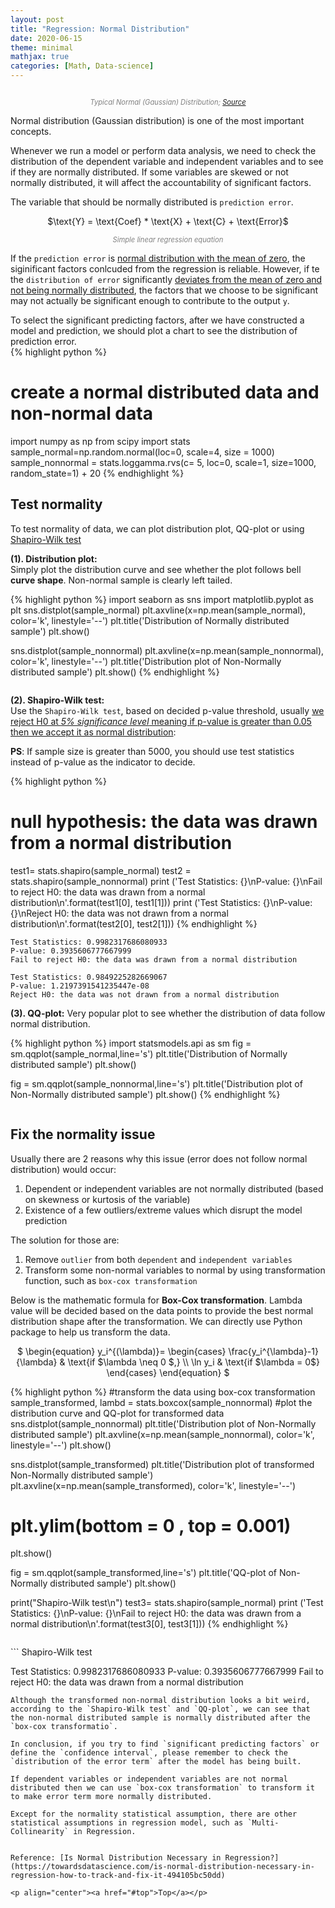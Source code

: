 ```yaml
---
layout: post
title: "Regression: Normal Distribution"
date: 2020-06-15
theme: minimal
mathjax: true
categories: [Math, Data-science]
---
```

<div id='top'>
  <p align="center"><img src="{{site.baseurl}}/assets/images/post/regression/gaussian.png" title=""></p>
  <p align="center" style="font-size: 0.8em; color: grey; font-style: italic;">Typical Normal (Gaussian) Distribution; <a href="https://blogs.sas.com/content/iml/2019/07/22/extreme-value-normal-data.html">Source</a></p>
</div>


Normal distribution (Gaussian distribution) is one of the most important concepts.

Whenever we run a model or perform data analysis, we need to check the distribution of the dependent variable and independent variables and to see if they are normally distributed. If some variables are skewed or not normally distributed, it will affect the accountability of significant factors.

The variable that should be normally distributed is `prediction error`.

<p align="center">$\text{Y} = \text{Coef} * \text{X} + \text{C} + \text{Error}$</p>
<p align="center" style="font-size: 0.8em; color: grey; font-style: italic;">Simple linear regression equation</p>

If the `prediction error` is <u>normal distribution with the mean of zero</u>, the siginificant factors conlcuded from the regression is reliable. However, if te the `distribution of error` significantly <u>deviates from the mean of zero and not being normally distributed</u>, the factors that we choose to be significant may not actually be significant enough to contribute to the output `y`.  

To select the significant predicting factors, after we have constructed a model and prediction, we should plot a chart to see the distribution of prediction error.  
{% highlight python %}
# create a normal distributed data and non-normal data
import numpy as np
from scipy import stats
sample_normal=np.random.normal(loc=0, scale=4, size = 1000)
sample_nonnormal = stats.loggamma.rvs(c= 5, loc=0, scale=1, size=1000, random_state=1) + 20
{% endhighlight %}

## Test normality

To test normality of data, we can plot distribution plot, QQ-plot or using [Shapiro-Wilk test](https://docs.scipy.org/doc/scipy/reference/generated/scipy.stats.shapiro.html)

__(1). Distribution plot:__  
    Simply plot the distribution curve and see whether the plot follows bell **curve shape**. Non-normal sample is clearly left tailed.

{% highlight python %}
import seaborn as sns
import matplotlib.pyplot as plt
sns.distplot(sample_normal)
plt.axvline(x=np.mean(sample_normal), color='k', linestyle='--')
plt.title('Distribution of Normally distributed sample')
plt.show()

sns.distplot(sample_nonnormal)
plt.axvline(x=np.mean(sample_nonnormal), color='k', linestyle='--')
plt.title('Distribution plot of Non-Normally distributed sample')
plt.show()
{% endhighlight %}

<p align="center"><img src="{{site.baseurl}}/assets/images/post/regression/normal_barplot.png" title=""><img src="{{site.baseurl}}/assets/images/post/regression/nonnormal_barplot.png" title=""></p>

__(2). Shapiro-Wilk test:__  
    Use the `Shapiro-Wilk test`, based on decided p-value threshold, usually <u>we reject H0 at <i>5% significance level</i> meaning if p-value is greater than 0.05 then we accept it as normal distribution</u>:

**PS**: If sample size is greater than 5000, you should use test statistics instead of p-value as the indicator to decide.

{% highlight python %}
# null hypothesis: the data was drawn from a normal distribution
test1= stats.shapiro(sample_normal)
test2 = stats.shapiro(sample_nonnormal)
print ('Test Statistics: {}\nP-value: {}\nFail to reject H0: the data was drawn from a normal distribution\n'.format(test1[0], test1[1]))
print ('Test Statistics: {}\nP-value: {}\nReject H0: the data was not drawn from a normal distribution\n'.format(test2[0], test2[1]))
{% endhighlight %}

```
Test Statistics: 0.9982317686080933
P-value: 0.3935606777667999
Fail to reject H0: the data was drawn from a normal distribution

Test Statistics: 0.9849225282669067
P-value: 1.2197391541235447e-08
Reject H0: the data was not drawn from a normal distribution
```

__(3). QQ-plot:__ 
    Very popular plot to see whether the distribution of data follow normal distribution.

{% highlight python %}
import statsmodels.api as sm
fig = sm.qqplot(sample_normal,line='s')
plt.title('Distribution of Normally distributed sample')
plt.show()

fig = sm.qqplot(sample_nonnormal,line='s')
plt.title('Distribution plot of Non-Normally distributed sample')
plt.show()
{% endhighlight %}

<p align="center"><img src="{{site.baseurl}}/assets/images/post/regression/normal_qq.png" title=""><img src="{{site.baseurl}}/assets/images/post/regression/nonnormal_qq.png" title=""></p>


## Fix the normality issue

Usually there are 2 reasons why this issue (error does not follow normal distribution) would occur:
1. Dependent or independent variables are not normally distributed (based on skewness or kurtosis of the variable)
2. Existence of a few outliers/extreme values which disrupt the model prediction

The solution for those are:
1. Remove `outlier` from both `dependent` and `independent variables`
2. Transform some non-normal variables to normal by using transformation function, such as `box-cox transformation`


Below is the mathematic formula for __Box-Cox transformation__. Lambda value will be decided based on the data points to provide the best normal distribution shape after the transformation. We can directly use Python package to help us transform the data.

<p align="center">$
\begin{equation}
       y_i^{(\lambda)}= 
        \begin{cases}
            \frac{y_i^{\lambda}-1}{\lambda} & \text{if $\lambda \neq 0 $,} \\
            \ln y_i & \text{if $\lambda = 0$}
        \end{cases}
    \end{equation}
$</p>

{% highlight python %}
#transform the data using box-cox transformation
sample_transformed, lambd = stats.boxcox(sample_nonnormal)
#plot the distribution curve and QQ-plot for transformed data
sns.distplot(sample_nonnormal)
plt.title('Distribution plot of Non-Normally distributed sample')
plt.axvline(x=np.mean(sample_nonnormal), color='k', linestyle='--')
plt.show()

sns.distplot(sample_transformed)
plt.title('Distribution plot of transformed Non-Normally distributed sample')
plt.axvline(x=np.mean(sample_transformed), color='k', linestyle='--')
# plt.ylim(bottom = 0 , top = 0.001)
plt.show()

fig = sm.qqplot(sample_transformed,line='s')
plt.title('QQ-plot of Non-Normally distributed sample')
plt.show()

print("Shapiro-Wilk test\n")
test3= stats.shapiro(sample_normal)
print ('Test Statistics: {}\nP-value: {}\nFail to reject H0: the data was drawn from a normal distribution\n'.format(test3[0], test3[1]))
{% endhighlight %}

<p align="center"><img src="{{site.baseurl}}/assets/images/post/regression/nonnormal_barplot.png" title=""><img src="{{site.baseurl}}/assets/images/post/regression/transform_distribution.png" title=""><img src="{{site.baseurl}}/assets/images/post/regression/transform_qq.png" title=""></p>
```
Shapiro-Wilk test

Test Statistics: 0.9982317686080933
P-value: 0.3935606777667999
Fail to reject H0: the data was drawn from a normal distribution
```
Although the transformed non-normal distribution looks a bit weird, according to the `Shapiro-Wilk test` and `QQ-plot`, we can see that the non-normal distributed sample is normally distributed after the `box-cox transformatio`.

In conclusion, if you try to find `significant predicting factors` or define the `confidence interval`, please remember to check the `distribution of the error term` after the model has being built.   
 
If dependent variables or independent variables are not normal distributed then we can use `box-cox transformation` to transform it to make error term more normally distributed.

Except for the normality statistical assumption, there are other statistical assumptions in regression model, such as `Multi-Collinearity` in Regression.


Reference: [Is Normal Distribution Necessary in Regression?](https://towardsdatascience.com/is-normal-distribution-necessary-in-regression-how-to-track-and-fix-it-494105bc50dd)

<p align="center"><a href="#top">Top</a></p>


